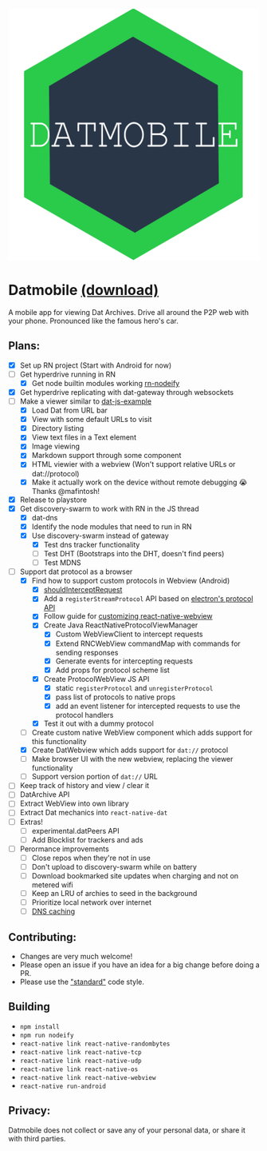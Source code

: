 ![Datmobile logo](assets/logo.png)

# Datmobile [(download)](https://play.google.com/store/apps/details?id=com.datmobile)

A mobile app for viewing Dat Archives. Drive all around the P2P web with your phone. Pronounced like the famous hero's car.

## Plans:

- [x] Set up RN project (Start with Android for now)
- [ ] Get hyperdrive running in RN
	- [x] Get node builtin modules working [rn-nodeify](https://github.com/tradle/rn-nodeify)
- [x] Get hyperdrive replicating with dat-gateway through websockets
- [ ] Make a viewer similar to [dat-js-example](https://github.com/RangerMauve/dat-js-example)
	- [x] Load Dat from URL bar
	- [x] View with some default URLs to visit
	- [x] Directory listing
	- [x] View text files in a Text element
	- [x] Image viewing
	- [x] Markdown support through some component
	- [x] HTML viewier with a webview (Won't support relative URLs or dat://protocol)
	- [x] Make it actually work on the device without remote debugging 😭 Thanks @mafintosh!
- [x] Release to playstore
- [x] Get discovery-swarm to work with RN in the JS thread
	- [x] dat-dns
	- [x] Identify the node modules that need to run in RN
	- [x] Use discovery-swarm instead of gateway
		- [x] Test dns tracker functionality
		- [ ] Test DHT (Bootstraps into the DHT, doesn't find peers)
		- [ ] Test MDNS
- [ ] Support dat protocol as a browser
	- [x] Find how to support custom protocols in Webview (Android)
		- [x] [shouldInterceptRequest](https://developer.android.com/reference/android/webkit/WebViewClient.html#shouldInterceptRequest(android.webkit.WebView,%20android.webkit.WebResourceRequest))
		- [x] Add a `registerStreamProtocol` API based on [electron's protocol API](https://electronjs.org/docs/api/protocol#protocolregisterstreamprotocolscheme-handler-completion)
		- [x] Follow guide for [customizing react-native-webview](https://github.com/react-native-community/react-native-webview/blob/master/docs/Custom-Android.md)
		- [x] Create Java ReactNativeProtocolViewManager
			- [x] Custom WebViewClient to intercept requests
			- [x] Extend RNCWebView commandMap with commands for sending responses
			- [x] Generate events for intercepting requests
			- [x] Add props for protocol scheme list
		- [x] Create ProtocolWebView JS API
			- [x] static `registerProtocol` and `unregisterProtocol`
			- [x] pass list of protocols to native props
			- [x] add an event listener for intercepted requests to use the protocol handlers
		- [x] Test it out with a dummy protocol
	- [ ] Create custom native WebView component which adds support for this functionality
	- [x] Create DatWebview which adds support for `dat://` protocol
	- [ ] Make browser UI with the new webview, replacing the viewer functionality
	- [ ] Support version portion of `dat://` URL
- [ ] Keep track of history and view / clear it
- [ ] DatArchive API
- [ ] Extract WebView into own library
- [ ] Extract Dat mechanics into `react-native-dat`
- [ ] Extras!
	- [ ] experimental.datPeers API
	- [ ] Add Blocklist for trackers and ads
- [ ] Perormance improvements
	- [ ] Close repos when they're not in use
	- [ ] Don't upload to discovery-swarm while on battery
	- [ ] Download bookmarked site updates when charging and not on metered wifi
	- [ ] Keep an LRU of archies to seed in the background
	- [ ] Prioritize local network over internet
	- [ ] [DNS caching](https://github.com/datprotocol/DEPs/pull/59)

## Contributing:

- Changes are very much welcome!
- Please open an issue if you have an idea for a big change before doing a PR.
- Please use the ["standard"](https://standardjs.com/) code style.

## Building

- `npm install`
- `npm run nodeify`
- `react-native link react-native-randombytes`
- `react-native link react-native-tcp`
- `react-native link react-native-udp`
- `react-native link react-native-os`
- `react-native link react-native-webview`
- `react-native run-android`

## Privacy:

Datmobile does not collect or save any of your personal data, or share it with third parties.
